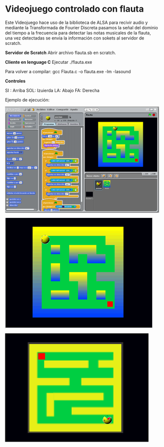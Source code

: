 # Videojuego controlado con flauta

Este Videojuego hace uso de la biblioteca de ALSA para recivir audio y mediante la
Transformada de Fourier Discreta pasamos la señal del dominio del tiempo a la frecuencia
para detectar las notas musicales de la flauta, una vez detectadas se envia la información con sokets al servidor de scratch.

**Servidor de Scratch**
Abrir archivo flauta.sb en scratch.

**Cliente en lenguage C**
Ejecutar ./flauta.exe

Para volver a compilar:
gcc Flauta.c -o flauta.exe -lm -lasound

**Controles**

SI : Arriba
SOL: Izuierda
LA: Abajo
FA: Derecha

Ejemplo de ejecución:

![Imagen 1](../VideojuegoPackmanConFlauta/Imagen1.png)

![Imagen 2](../VideojuegoPackmanConFlauta/Imagen2.png)

![Imagen 3](../VideojuegoPackmanConFlauta/Imagen3.png)
